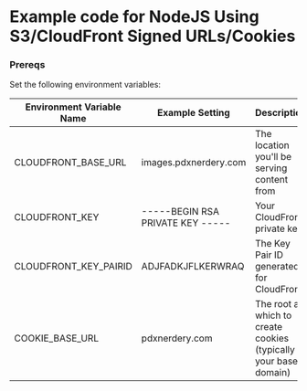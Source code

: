 # Example code for NodeJS Using S3/CloudFront Signed URLs/Cookies

### Prereqs
Set the following environment variables:

| Environment Variable Name | Example Setting | Description |
| ------------------------- | --------------- | ----------- |
| CLOUDFRONT_BASE_URL | images.pdxnerdery.com | The location you'll be serving content from |
| CLOUDFRONT_KEY | -----BEGIN RSA PRIVATE KEY ----- | Your CloudFront private key |
| CLOUDFRONT_KEY_PAIRID | ADJFADKJFLKERWRAQ | The Key Pair ID generated for CloudFront |
| COOKIE_BASE_URL | pdxnerdery.com | The root at which to create cookies (typically your base domain) |

